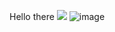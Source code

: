 Hello there
<img src="{[BadgeURLHere](https://img.shields.io/badge/Telegram-2CA5E0?style=for-the-badge&logo=telegram&logoColor=white)}" />
![image]({https://img.shields.io/badge/Telegram-2CA5E0?style=for-the-badge&logo=telegram&logoColor=white})
